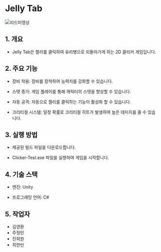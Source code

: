 # **Jelly Tab**

![리드미영상](https://github.com/user-attachments/assets/c677f80c-2188-42b5-a3b9-85cf11e371e0)

## **1. 개요**

- Jelly Tab은 젤리를 클릭하여 유리병으로 되돌아가게 하는 2D 클리커 게임입니다.

## **2. 주요 기능**

- 장비 착용: 장비를 장착하여 능력치를 강화할 수 있습니다.

- 스탯 증가: 게임 플레이를 통해 캐릭터의 스탯을 향상할 수 있습니다.

- 자동 공격: 자동으로 젤리를 클릭하는 기능이 활성화 할 수 있습니다.

- 크리티컬 시스템: 일정 확률로 크리티컬 히트가 발생하여 높은 데미지를 줄 수 있습니다.

## **3. 실행 방법**

- 제공된 빌드 파일을 다운로드합니다.

- Clicker-Test.exe 파일을 실행하여 게임을 시작합니다.

## **4. 기술 스택**

- 엔진: Unity

- 프로그래밍 언어: C#

## **5. 작업자**

- 김영환
- 주정민
- 진희원
- 최한빈
